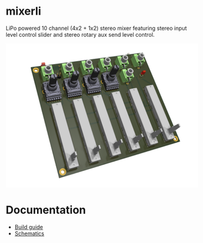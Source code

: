 # mixerli
LiPo powered 10 channel (4x2 + 1x2) stereo mixer featuring stereo input level control slider and stereo rotary aux send level control.

![Mixerli](documentation/mixerli.png)

# Documentation

* [Build guide](documentation/build_guide.pdf)
* [Schematics](documentation/schematics/v2.0/mixerli_schematics_v2.0.0.pdf)
